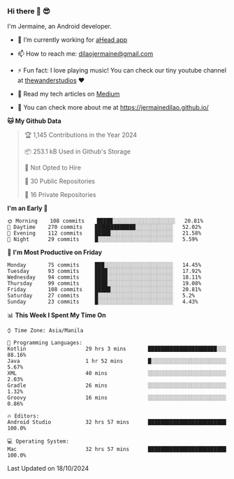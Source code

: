 ### Hi there 👋 😎
I'm Jermaine, an Android developer.

- 🔭 I’m currently working for [aHead app](https://www.ahead-app.com/)

- 📫 How to reach me: dilaojermaine@gmail.com

- ⚡ Fun fact: I love playing music! You can check our tiny youtube channel at [thewanderstudios](https://www.youtube.com/thewanderstudios) ♥️

- 📖 Read my tech articles on [Medium](https://jermainedilao.medium.com/)

- 👀 You can check more about me at https://jermainedilao.github.io/

<!--
**jermainedilao/jermainedilao** is a ✨ _special_ ✨ repository because its `README.md` (this file) appears on your GitHub profile.

Here are some ideas to get you started:

- 🔭 I’m currently working on ...
- 🌱 I’m currently learning ...
- 👯 I’m looking to collaborate on ...
- 🤔 I’m looking for help with ...
- 💬 Ask me about ...
- 📫 How to reach me: ...
- 😄 Pronouns: ...
- ⚡ Fun fact: ...
-->

<!--START_SECTION:waka-->
**🐱 My Github Data** 

> 🏆 1,145 Contributions in the Year 2024
 > 
> 📦 253.1 kB Used in Github's Storage 
 > 
> 🚫 Not Opted to Hire
 > 
> 📜 30 Public Repositories 
 > 
> 🔑 16 Private Repositories  
 > 
**I'm an Early 🐤** 

```text
🌞 Morning    108 commits    █████░░░░░░░░░░░░░░░░░░░░   20.81% 
🌆 Daytime    270 commits    █████████████░░░░░░░░░░░░   52.02% 
🌃 Evening    112 commits    █████░░░░░░░░░░░░░░░░░░░░   21.58% 
🌙 Night      29 commits     █░░░░░░░░░░░░░░░░░░░░░░░░   5.59%

```
📅 **I'm Most Productive on Friday** 

```text
Monday       75 commits     ███░░░░░░░░░░░░░░░░░░░░░░   14.45% 
Tuesday      93 commits     ████░░░░░░░░░░░░░░░░░░░░░   17.92% 
Wednesday    94 commits     ████░░░░░░░░░░░░░░░░░░░░░   18.11% 
Thursday     99 commits     ████░░░░░░░░░░░░░░░░░░░░░   19.08% 
Friday       108 commits    █████░░░░░░░░░░░░░░░░░░░░   20.81% 
Saturday     27 commits     █░░░░░░░░░░░░░░░░░░░░░░░░   5.2% 
Sunday       23 commits     █░░░░░░░░░░░░░░░░░░░░░░░░   4.43%

```


📊 **This Week I Spent My Time On** 

```text
⌚︎ Time Zone: Asia/Manila

💬 Programming Languages: 
Kotlin                   29 hrs 3 mins       ██████████████████████░░░   88.16% 
Java                     1 hr 52 mins        █░░░░░░░░░░░░░░░░░░░░░░░░   5.67% 
XML                      40 mins             ░░░░░░░░░░░░░░░░░░░░░░░░░   2.03% 
Gradle                   26 mins             ░░░░░░░░░░░░░░░░░░░░░░░░░   1.32% 
Groovy                   16 mins             ░░░░░░░░░░░░░░░░░░░░░░░░░   0.86%

🔥 Editors: 
Android Studio           32 hrs 57 mins      █████████████████████████   100.0%

💻 Operating System: 
Mac                      32 hrs 57 mins      █████████████████████████   100.0%

```


 Last Updated on 18/10/2024
<!--END_SECTION:waka-->
